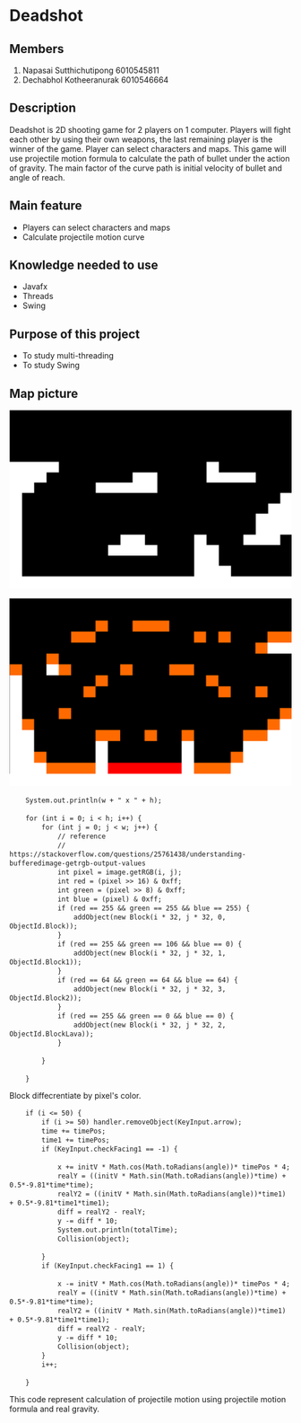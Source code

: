 # Deadshot

## Members
1. Napasai 	  Sutthichutipong	6010545811
2. Dechabhol	  Kotheeranurak	6010546664

## Description 
Deadshot is 2D shooting game for 2 players on 1 computer. Players will fight each other by using their own weapons, the last remaining player is the winner of the game. Player can select characters and maps. This game will use projectile motion formula to calculate the path of bullet under the action of gravity. The main factor of the curve path is initial velocity of bullet and angle of reach.

## Main feature 
- Players can select characters and maps
- Calculate projectile motion curve

## Knowledge needed to use
- Javafx
- Threads
- Swing

## Purpose of this project 
- To study multi-threading
- To study Swing

## Map picture

![map1](pics/map1zoom.png)

![map2](pics/map2zoom.png)



		
		System.out.println(w + " x " + h);
		
		for (int i = 0; i < h; i++) {
			for (int j = 0; j < w; j++) {
				// reference
				// https://stackoverflow.com/questions/25761438/understanding-bufferedimage-getrgb-output-values
				int pixel = image.getRGB(i, j);
				int red = (pixel >> 16) & 0xff;
				int green = (pixel >> 8) & 0xff;
				int blue = (pixel) & 0xff;
				if (red == 255 && green == 255 && blue == 255) {
					addObject(new Block(i * 32, j * 32, 0, ObjectId.Block));
				}
				if (red == 255 && green == 106 && blue == 0) {
					addObject(new Block(i * 32, j * 32, 1, ObjectId.Block1));
				}
				if (red == 64 && green == 64 && blue == 64) {
					addObject(new Block(i * 32, j * 32, 3, ObjectId.Block2));
				}
				if (red == 255 && green == 0 && blue == 0) {
					addObject(new Block(i * 32, j * 32, 2, ObjectId.BlockLava));
				}
			
			}
		
		}
	
	
  
  Block diffecrentiate by pixel's color. 
  
  		if (i <= 50) {
			if (i >= 50) handler.removeObject(KeyInput.arrow); 
			time += timePos;
			time1 += timePos;
			if (KeyInput.checkFacing1 == -1) {
				
				x += initV * Math.cos(Math.toRadians(angle))* timePos * 4;
				realY = ((initV * Math.sin(Math.toRadians(angle))*time) + 0.5*-9.81*time*time);
				realY2 = ((initV * Math.sin(Math.toRadians(angle))*time1) + 0.5*-9.81*time1*time1);
				diff = realY2 - realY;
				y -= diff * 10;
				System.out.println(totalTime);
				Collision(object);
				
			}
			if (KeyInput.checkFacing1 == 1) {
				
				x -= initV * Math.cos(Math.toRadians(angle))* timePos * 4;
				realY = ((initV * Math.sin(Math.toRadians(angle))*time) + 0.5*-9.81*time*time);
				realY2 = ((initV * Math.sin(Math.toRadians(angle))*time1) + 0.5*-9.81*time1*time1);
				diff = realY2 - realY;
				y -= diff * 10;
				Collision(object);
			}
			i++;
		
		}
		
This code represent calculation of projectile motion using projectile motion formula and real gravity.
